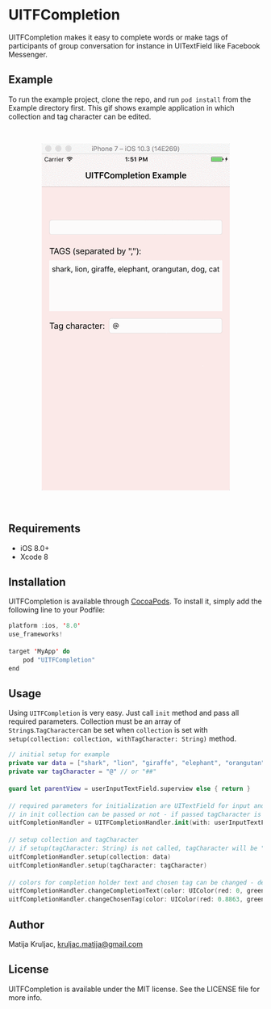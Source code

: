 # UITFCompletion

UITFCompletion makes it easy to complete words or make tags of participants of group conversation for instance in UITextField like Facebook Messenger.

## Example

To run the example project, clone the repo, and run `pod install` from the Example directory first.
This gif shows example application in which collection and tag character can be edited.  

</br>
<p>
<p align="center">
  <img src="https://github.com/MatijaKruljac/UITFCompletion/blob/master/uitf_example_video.gif?raw=true" >
</p>
</br>

## Requirements

- iOS 8.0+
- Xcode 8

## Installation

UITFCompletion is available through [CocoaPods](http://cocoapods.org). To install
it, simply add the following line to your Podfile:

```swift
platform :ios, '8.0'
use_frameworks!

target 'MyApp' do
    pod "UITFCompletion"
end
```

## Usage

Using `UITFCompletion` is very easy. Just call `init` method and pass all required parameters.
Collection must be an array of `String`s.` TagCharacter `can be set when `collection` 
is set with `setup(collection: collection, withTagCharacter: String)` method.

```swift
// initial setup for example
private var data = ["shark", "lion", "giraffe", "elephant", "orangutan", "dog", "cat"]
private var tagCharacter = "@" // or "##"

guard let parentView = userInputTextField.superview else { return }

// required parameters for initialization are UITextField for input and its parent view
// in init collection can be passed or not - if passed tagCharacter is "@" as default
uitfCompletionHandler = UITFCompletionHandler.init(with: userInputTextField, withParentView: parentView)

// setup collection and tagCharacter
// if setup(tagCharacter: String) is not called, tagCharacter will be "@" as default
uitfCompletionHandler.setup(collection: data)
uitfCompletionHandler.setup(tagCharacter: tagCharacter)

// colors for completion holder text and chosen tag can be changed - default color is .blue
uitfCompletionHandler.changeCompletionText(color: UIColor(red: 0, green: 0.6275, blue: 0.2275, alpha: 1.0))
uitfCompletionHandler.changeChosenTag(color: UIColor(red: 0.8863, green: 0, blue: 0.0588, alpha: 1.0))
```

## Author

Matija Kruljac, kruljac.matija@gmail.com

## License

UITFCompletion is available under the MIT license. See the LICENSE file for more info.
